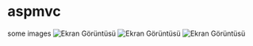 # aspmvc
some images
![Ekran Görüntüsü](https://github.com/ccemyurtsever/aspmvc/Screenshots/1.png?raw=true)
![Ekran Görüntüsü](https://github.com/ccemyurtsever/aspmvc/Screenshots/2.png?raw=true)
![Ekran Görüntüsü](https://github.com/ccemyurtsever/aspmvc/Screenshots/3.png?raw=true)
